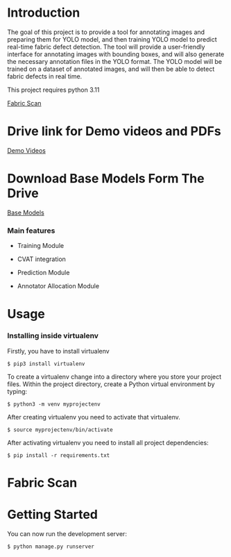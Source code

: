 

# Introduction

The goal of this project is to provide a tool for annotating images and preparing them for YOLO model, and then training YOLO model to predict real-time fabric defect detection. The tool will provide a user-friendly interface for annotating images with bounding boxes, and will also generate the necessary annotation files in the YOLO format. The YOLO model will be trained on a dataset of annotated images, and will then be able to detect fabric defects in real time.

This project requires python 3.11 

[Fabric Scan](https://github.com/TheJagStudio/pipeliner/raw/main/pipelinerBackend/static/fabricScanHome.png)

# Drive link for Demo videos and PDFs

[Demo Videos](https://drive.google.com/drive/folders/1xgiV_Km6cnEKwtkckyUhKFua2g3fk3KY?usp=drive_link)

# Download Base Models Form The Drive
[Base Models](https://drive.google.com/drive/folders/1o4s_26QkDzOml5vXpKyG_Qaj7q8kP759?usp=drive_link)

### Main features


* Training Module

* CVAT integration

* Prediction Module

* Annotator Allocation Module


# Usage

### Installing inside virtualenv 

Firstly, you have to install virtualenv

	$ pip3 install virtualenv
To create a virtualenv  change into a directory where you store your project files. Within the project directory, create a Python virtual environment by typing:

	$ python3 -m venv myprojectenv
After creating virtualenv you need to activate that virtualenv.

	$ source myprojectenv/bin/activate

After activating virtualenv you need to install all project dependencies:

    $ pip install -r requirements.txt
    


#  Fabric Scan 

# Getting Started

You can now run the development server:

    $ python manage.py runserver
